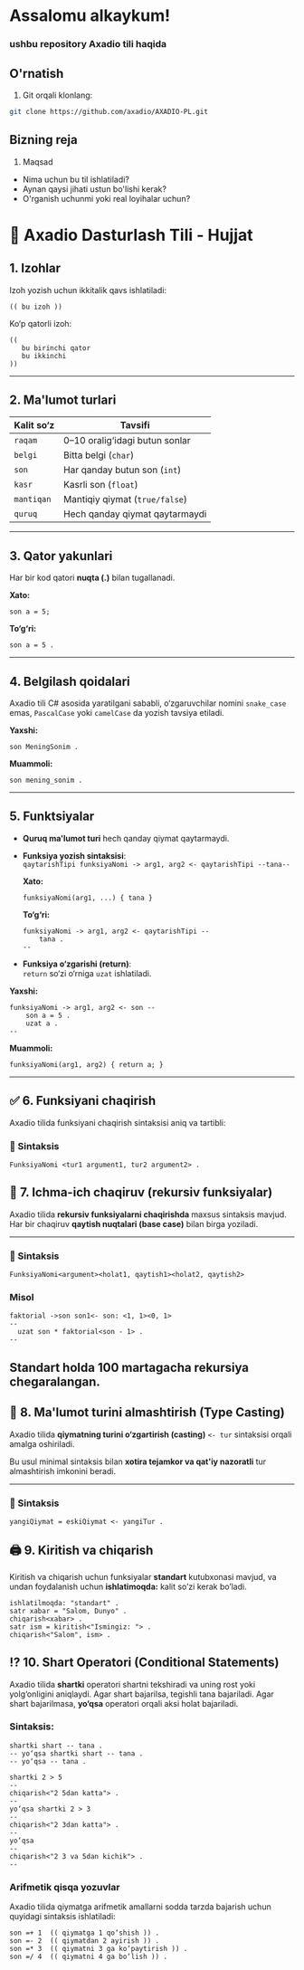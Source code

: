 # Assalomu alkaykum!
### ushbu repository Axadio tili haqida

## O'rnatish

1. Git orqali klonlang:
```bash
git clone https://github.com/axadio/AXADIO-PL.git
```
## Bizning reja
1. Maqsad
  - Nima uchun bu til ishlatiladi?
  - Aynan qaysi jihati ustun bo'lishi kerak?
  - O'rganish uchunmi yoki real loyihalar uchun?


# 📘 Axadio Dasturlash Tili - Hujjat

## 1. Izohlar

Izoh yozish uchun ikkitalik qavs ishlatiladi:

```axadio
(( bu izoh ))
```

Ko‘p qatorli izoh:

```axadio
((
   bu birinchi qator
   bu ikkinchi
))
```

---

## 2. Ma'lumot turlari

| Kalit so‘z  | Tavsifi                        |
|-------------|--------------------------------|
| `raqam`     | 0–10 oralig‘idagi butun sonlar |
| `belgi`     | Bitta belgi (`char`)           |
| `son`       | Har qanday butun son (`int`)   |
| `kasr`      | Kasrli son (`float`)           |
| `mantiqan`  | Mantiqiy qiymat (`true/false`) |
| `quruq`     | Hech qanday qiymat qaytarmaydi |

---

## 3. Qator yakunlari

Har bir kod qatori **nuqta (.)**  bilan tugallanadi.

**Xato:**
```axadio
son a = 5;
```

**To‘g‘ri:**
```axadio
son a = 5 .
```

---

## 4. Belgilash qoidalari

Axadio tili C# asosida yaratilgani sababli, o‘zgaruvchilar nomini `snake_case` emas, `PascalCase` yoki `camelCase` da yozish tavsiya etiladi.

**Yaxshi:**
```axadio
son MeningSonim .
```

**Muammoli:**
```axadio
son mening_sonim .
```

---

## 5. Funktsiyalar

- **Quruq ma'lumot turi** hech qanday qiymat qaytarmaydi.

- **Funksiya yozish sintaksisi**:  
  `qaytarishTipi funksiyaNomi -> arg1, arg2 <- qaytarishTipi --tana--`

  **Xato:**
  ```axadio
  funksiyaNomi(arg1, ...) { tana }
  ```

  **To‘g‘ri:**
  ```axadio
  funksiyaNomi -> arg1, arg2 <- qaytarishTipi --
      tana .
  --
  ```

- **Funksiya o‘zgarishi (return)**:  
  `return` so‘zi o‘rniga `uzat` ishlatiladi.

**Yaxshi:**
```axadio
funksiyaNomi -> arg1, arg2 <- son --
    son a = 5 .
    uzat a .
--
```

**Muammoli:**
```axadio
funksiyaNomi(arg1, arg2) { return a; }
```

---

## ✅ 6. Funksiyani chaqirish

Axadio tilida funksiyani chaqirish sintaksisi aniq va tartibli:

### 🔹 Sintaksis

```axadio
FunksiyaNomi <tur1 argument1, tur2 argument2> .
```

## 🔁 7. Ichma-ich chaqiruv (rekursiv funksiyalar)

Axadio tilida **rekursiv funksiyalarni chaqirishda** maxsus sintaksis mavjud. Har bir chaqiruv **qaytish nuqtalari (base case)** bilan birga yoziladi.

---

### 🔹 Sintaksis

```axadio
FunksiyaNomi<argument><holat1, qaytish1><holat2, qaytish2>
```

### Misol
```axadio
faktorial ->son son1<- son: <1, 1><0, 1>
--
  uzat son * faktorial<son - 1> .
--
```
## Standart holda 100 martagacha rekursiya chegaralangan.

## 🔄 8. Ma'lumot turini almashtirish (Type Casting)

Axadio tilida **qiymatning turini o‘zgartirish (casting)** `<- tur` sintaksisi orqali amalga oshiriladi.

Bu usul minimal sintaksis bilan **xotira tejamkor va qat'iy nazoratli** tur almashtirish imkonini beradi.

---

### 🔹 Sintaksis

```axadio
yangiQiymat = eskiQiymat <- yangiTur .
```

## 🖨️ 9. Kiritish va chiqarish
Kiritish va chiqarish uchun funksiyalar **standart** kutubxonasi mavjud, va undan foydalanish uchun **ishlatimoqda:** kalit so’zi kerak bo’ladi.

```axadio
ishlatilmoqda: "standart" . 
satr xabar = "Salom, Dunyo" . 
chiqarish<xabar> . 
satr ism = kiritish<"Ismingiz: "> .
chiqarish<"Salom", ism> .
```
## ⁉️ 10. Shart Operatori (Conditional Statements)

Axadio tilida **shartki** operatori shartni tekshiradi va uning rost yoki yolg‘onligini aniqlaydi. Agar shart bajarilsa, tegishli tana bajariladi. Agar shart bajarilmasa, **yo‘qsa** operatori orqali aksi holat bajariladi.

### Sintaksis:

```axadio
shartki shart -- tana .
-- yo‘qsa shartki shart -- tana .
-- yo‘qsa -- tana .
```
```axadio
shartki 2 > 5
--
chiqarish<"2 5dan katta"> .
--
yo‘qsa shartki 2 > 3
--
chiqarish<"2 3dan katta"> .
--
yo‘qsa
--
chiqarish<"2 3 va 5dan kichik"> .
--
```

### Arifmetik qisqa yozuvlar

Axadio tilida qiymatga arifmetik amallarni sodda tarzda bajarish uchun quyidagi sintaksis ishlatiladi:

```axadio
son =+ 1  (( qiymatga 1 qo‘shish )) .
son =- 2  (( qiymatdan 2 ayirish )) .
son =* 3  (( qiymatni 3 ga ko‘paytirish )) .
son =/ 4  (( qiymatni 4 ga bo‘lish )) .


